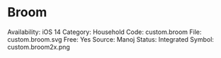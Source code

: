 # Broom

Availability: iOS 14
Category: Household
Code: custom.broom
File: custom.broom.svg
Free: Yes
Source: Manoj
Status: Integrated
Symbol: custom.broom2x.png